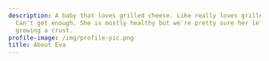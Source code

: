 ```yaml
---
description: A baby that loves grilled cheese. Like really loves grilled cheese.
  Can't get enough. She is mostly healthy but we're pretty sure her left arm is
  growing a crust.
profile-image: /img/profile-pic.png
title: About Eva
---
```

